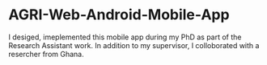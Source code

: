 # AGRI-Web-Android-Mobile-App

I desiged, imeplemented this mobile app during my PhD as part of the Research Assistant work. In addition to my supervisor, I colloborated with a resercher from Ghana.  
